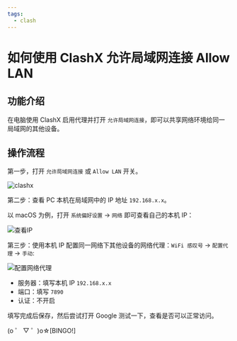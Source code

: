 ```yaml
---
tags:
  - clash
---
```


# 如何使用 ClashX 允许局域网连接 Allow LAN

## 功能介绍

在电脑使用 ClashX 启用代理并打开 `允许局域网连接`，即可以共享网络环境给同一局域网的其他设备。

## 操作流程

第一步，打开 `允许局域网连接` 或 `Allow LAN` 开关。

![clashx](/img/clashx-allow-lan/clashx-allow-lan-1.png)

第二步：查看 PC 本机在局域网中的 IP 地址 `192.168.x.x`。

以 macOS 为例，打开 `系统偏好设置` -> `网络` 即可查看自己的本机 IP：

![查看IP](/img/clashx-allow-lan/clashx-allow-lan-2.png)

第三步：使用本机 IP 配置同一网络下其他设备的网络代理：`WiFi 感叹号` -> `配置代理` -> `手动`:

![配置网络代理](/img/clashx-allow-lan/clashx-allow-lan-3.png)

- 服务器：填写本机 IP `192.168.x.x`
- 端口：填写 `7890`
- 认证：不开启

填写完成后保存，然后尝试打开 Google 测试一下，查看是否可以正常访问。

(o ゜ ▽ ゜)o☆[BINGO!]
